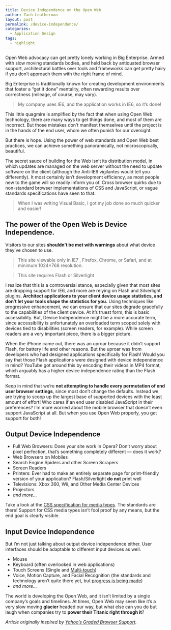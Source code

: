 ```yaml
---
title: Device Independence on the Open Web
author: Zach Leatherman
layout: post
permalink: /device-independence/
categories:
  - Application Design
tags:
  - highlight
---
```


Open Web advocacy can get pretty lonely working in Big Enterprise. Armed with slow moving standards bodies, and held back by antiquated browser support, architectural battles over tools and frameworks can get pretty hairy if you don’t approach them with the right frame of mind.

Big Enterprise is traditionally known for creating development environments that foster a “get it done” mentality, often rewarding results over correctness (mileage, of course, may vary).

> My company uses IE6, and the application works in IE6, so it’s done!

This little quagmire is amplified by the fact that when using Open Web technology, there are many ways to get things done, and most of them are incorrect. But those mistakes don’t manifest themselves until the project is in the hands of the end user, whom we often punish for our oversight.

But there is hope. Using the power of web standards and Open Web best practices, we can achieve something panoramically, not microscopically, beautiful.

The secret sauce of building for the Web isn’t its distribution model, in which updates are managed on the web server without the need to update software on the client (although the Anti-IE6 vigilantes would tell you differently). It most certainly isn’t development efficiency, as most people new to the game will so readily inform you of. Cross browser quirks due to non-standard browser implementations of CSS and JavaScript, or vague standards specifications have seen to that.

> When I was writing Visual Basic, I got my job done so much quicker and easier!

## The power of the Open Web is Device Independence.

Visitors to our sites **shouldn’t be met with warnings** about what device they’ve chosen to use.

> This site viewable only in IE7 , Firefox, Chrome, or Safari, and at minimum 1024×768 resolution.

> This site requires Flash or Silverlight

I realize that this is a controversial stance, especially given that most sites are dropping support for IE6, and more are relying on Flash and Silverlight plugins. **Architect applications to your client device usage statistics, and don’t let your tools shape the statistics for you.** Using techniques like progressive enhancement, we can ensure that our sites degrade gracefully to the capabilities of the client device. At it’s truest form, this is basic accessibility. But, Device Independence might be a more accurate term, since accessibility is unfortunately an overloaded term scoped solely with devices tied to disabilities (screen readers, for example). While screen readers are a very important piece, there is a bigger picture.

When the iPhone came out, there was an uproar because it didn’t support Flash, for battery life and other reasons. But the uproar was from developers who had designed applications specifically for Flash! Would you say that those Flash applications were designed with device independence in mind? YouTube got around this by encoding their videos in MP4 format, which arguably has a higher device independence rating than the Flash format.

Keep in mind that we’re **not attempting to handle every permutation of end user browser settings**, since most don’t change the defaults. Instead we are trying to scoop up the largest base of supported devices with the least amount of effort! Who cares if an end user disabled JavaScript in their preferences? I’m more worried about the mobile browser that doesn’t even support JavaScript at all. But when you use Open Web properly, you get support for both!

## Output Device Independence

*   Full Web Browsers: Does your site work in Opera? Don’t worry about pixel perfection, that’s something completely different — does it work?
*   Web Browsers on Mobiles
*   Search Engine Spiders and other Screen Scrapers
*   Screen Readers
*   Printers: Ever had to make an entirely separate page for print-friendly version of your application? Flash/Silverlight **do not** print well
*   Televisions: Xbox 360, Wii, and Other Media Center Devices
*   Projectors
*   *and more…*

Take a look at the [CSS specification for media types][1]. The standards are there! Support for CSS media types isn’t fool proof by any means, but the end goal is clearly visible.

 [1]: http://www.w3.org/TR/CSS21/media.html#media-types

## Input Device Independence

But I’m not just talking about output device independence either. User interfaces should be adaptable to different input devices as well.

*   Mouse
*   Keyboard (often overlooked in web applications)
*   Touch Screens (Single and [Multi-touch][2])
*   Voice, Motion Capture, and Facial Recognition (the standards and technology aren’t quite there yet, but [progress is being made][3])
*   *and more…*

 [2]: http://hacks.mozilla.org/2009/08/multi-touch-firefox/
 [3]: http://hacks.mozilla.org/2009/06/connecting-html5-video/

The world is developing the Open Web, and it isn’t limited by a single company’s goals and timelines. At times, Open Web may seem like it’s a very slow moving **glacier** headed our way, but what else can you do but laugh when companies try to **power their Titanic right through it**?

*Article originally inspired by [Yahoo’s Graded Browser Support][4].*

 [4]: http://developer.yahoo.com/yui/articles/gbs/#history
